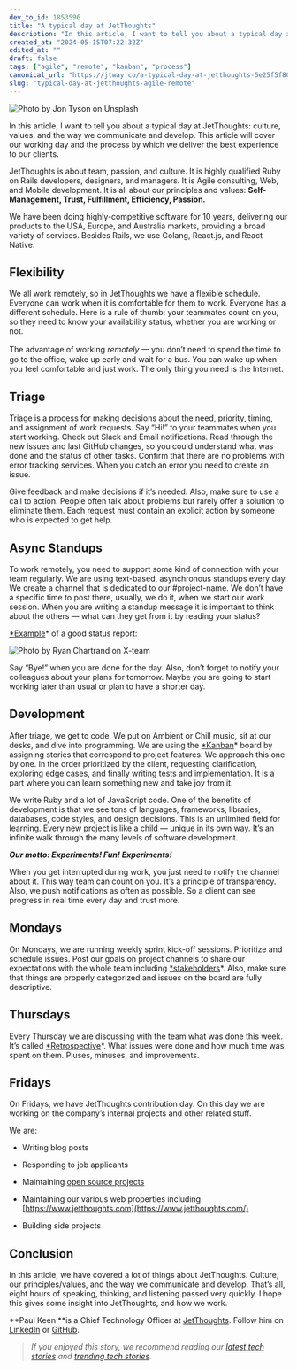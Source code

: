 ```yaml
---
dev_to_id: 1853596
title: "A typical day at JetThoughts"
description: "In this article, I want to tell you about a typical day at JetThoughts: culture, values, and the..."
created_at: "2024-05-15T07:22:32Z"
edited_at: ""
draft: false
tags: ["agile", "remote", "kanban", "process"]
canonical_url: "https://jtway.co/a-typical-day-at-jetthoughts-5e25f5f803ce"
slug: "typical-day-at-jetthoughts-agile-remote"
---
```


![Photo by [Jon Tyson](https://unsplash.com/@jontyson?utm_source=medium&utm_medium=referral) on [Unsplash](https://unsplash.com?utm_source=medium&utm_medium=referral)](https://cdn-images-1.medium.com/max/6528/0*NxJydEN901X8niEA)

In this article, I want to tell you about a typical day at JetThoughts: culture, values, and the way we communicate and develop. This article will cover our working day and the process by which we deliver the best experience to our clients.

JetThoughts is about team, passion, and culture. It is highly qualified Ruby on Rails developers, designers, and managers. It is Agile consulting, Web, and Mobile development. It is all about our principles and values: **Self-Management, Trust, Fulfillment, Efficiency, Passion.**

We have been doing highly-competitive software for 10 years, delivering our products to the USA, Europe, and Australia markets, providing a broad variety of services. Besides Rails, we use Golang, React.js, and React Native.

## Flexibility

We all work remotely, so in JetThoughts we have a flexible schedule. Everyone can work when it is comfortable for them to work. Everyone has a different schedule. Here is a rule of thumb: your teammates count on you, so they need to know your availability status, whether you are working or not.

The advantage of working *remotely* 一 you don’t need to spend the time to go to the office, wake up early and wait for a bus. You can wake up when you feel comfortable and just work. The only thing you need is the Internet.

## Triage

Triage is a process for making decisions about the need, priority, timing, and assignment of work requests. Say “Hi!” to your teammates when you start working. Check out Slack and Email notifications. Read through the new issues and last GitHub changes, so you could understand what was done and the status of other tasks. Confirm that there are no problems with error tracking services. When you catch an error you need to create an issue.

Give feedback and make decisions if it’s needed. Also, make sure to use a call to action. People often talk about problems but rarely offer a solution to eliminate them. Each request must contain an explicit action by someone who is expected to get help.

## Async Standups

To work remotely, you need to support some kind of connection with your team regularly. We are using text-based, asynchronous standups every day. We create a channel that is dedicated to our #project-name. We don’t have a specific time to post there, usually, we do it, when we start our work session. When you are writing a standup message it is important to think about the others — what can they get from it by reading your status?

[*Example](https://x-team.com/blog/developer-daily-standup/)* of a good status report:

![Photo by [Ryan Chartrand](https://x-team.com/blog/author/ryan-chartrand/) on [X-team](https://x-team.com/blog/developer-daily-standup/)](https://cdn-images-1.medium.com/max/2800/1*7gRsfIGKae5cOG5ykjBArg.png)

Say “Bye!” when you are done for the day. Also, don’t forget to notify your colleagues about your plans for tomorrow. Maybe you are going to start working later than usual or plan to have a shorter day.

## Development

After triage, we get to code. We put on Ambient or Chill music, sit at our desks, and dive into programming. We are using the [*Kanban](https://leankit.com/learn/kanban/kanban-board/)* board by assigning stories that correspond to project features. We approach this one by one. In the order prioritized by the client, requesting clarification, exploring edge cases, and finally writing tests and implementation. It is a part where you can learn something new and take joy from it.

We write Ruby and a lot of JavaScript code. One of the benefits of development is that we see tons of languages, frameworks, libraries, databases, code styles, and design decisions. This is an unlimited field for learning. Every new project is like a child — unique in its own way. It’s an infinite walk through the many levels of software development.

***Our motto: Experiments! Fun! Experiments!***

When you get interrupted during work, you just need to notify the channel about it. This way team can count on you. It’s a principle of transparency. Also, we push notifications as often as possible. So a client can see progress in real time every day and trust more.

## Mondays

On Mondays, we are running weekly sprint kick-off sessions. Prioritize and schedule issues. Post our goals on project channels to share our expectations with the whole team including [*stakeholders](https://www.stakeholdermap.com/stakeholder-definition.html)*. Also, make sure that things are properly categorized and issues on the board are fully descriptive.

## Thursdays

Every Thursday we are discussing with the team what was done this week. It’s called [*Retrospective](https://www.atlassian.com/team-playbook/plays/retrospective)*. What issues were done and how much time was spent on them. Pluses, minuses, and improvements.

## Fridays

On Fridays, we have JetThoughts contribution day. On this day we are working on the company’s internal projects and other related stuff.

We are:

* Writing blog posts

* Responding to job applicants

* Maintaining [open source projects](https://github.com/jetthoughts)

* Maintaining our various web properties including [https://www.jetthoughts.com](https://www.jetthoughts.com/)

* Building side projects

## Conclusion

In this article, we have covered a lot of things about JetThoughts. Culture, our principles/values, and the way we communicate and develop. That’s all, eight hours of speaking, thinking, and listening passed very quickly. I hope this gives some insight into JetThoughts, and how we work.

**Paul Keen **is a Chief Technology Officer at [JetThoughts](https://www.jetthoughts.com/). Follow him on[ ](https://twitter.com/ChrisKeathley)[LinkedIn](https://www.linkedin.com/in/paul-keen/) or [GitHub](https://github.com/pftg).
>  *If you enjoyed this story, we recommend reading our [latest tech stories](https://jtway.co/latest) and [trending tech stories](https://jtway.co/trending).*
